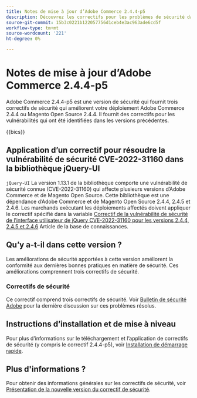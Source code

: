 ```yaml
---
title: Notes de mise à jour d’Adobe Commerce 2.4.4-p5
description: Découvrez les correctifs pour les problèmes de sécurité dans la version 2.4.4-p5 d’Adobe Commerce.
source-git-commit: 15b3c0221b122057756d1ceb4e3ac963ade6cd5f
workflow-type: tm+mt
source-wordcount: '221'
ht-degree: 0%

---
```



# Notes de mise à jour d’Adobe Commerce 2.4.4-p5

Adobe Commerce 2.4.4-p5 est une version de sécurité qui fournit trois correctifs de sécurité qui améliorent votre déploiement Adobe Commerce 2.4.4 ou Magento Open Source 2.4.4. Il fournit des correctifs pour les vulnérabilités qui ont été identifiées dans les versions précédentes.

{{bics}}

## Application d’un correctif pour résoudre la vulnérabilité de sécurité CVE-2022-31160 dans la bibliothèque jQuery-UI

`jQuery-UI` La version 1.13.1 de la bibliothèque comporte une vulnérabilité de sécurité connue (CVE-2022-31160) qui affecte plusieurs versions d’Adobe Commerce et de Magento Open Source. Cette bibliothèque est une dépendance d’Adobe Commerce et de Magento Open Source 2.4.4, 2.4.5 et 2.4.6. Les marchands exécutant les déploiements affectés doivent appliquer le correctif spécifié dans la variable [Correctif de la vulnérabilité de sécurité de l’interface utilisateur de jQuery CVE-2022-31160 pour les versions 2.4.4, 2.4.5 et 2.4.6](https://experienceleague.adobe.com/docs/commerce-knowledge-base/kb/troubleshooting/known-issues-patches-attached/jquery-cve-2022-31160-fix-2.4.4-2.4.5-2.4.6.html) Article de la base de connaissances.

## Qu’y a-t-il dans cette version ?

Les améliorations de sécurité apportées à cette version améliorent la conformité aux dernières bonnes pratiques en matière de sécurité. Ces améliorations comprennent trois correctifs de sécurité.

### Correctifs de sécurité

Ce correctif comprend trois correctifs de sécurité. Voir [Bulletin de sécurité Adobe](https://helpx.adobe.com/security/products/magento/apsb23-42.html) pour la dernière discussion sur ces problèmes résolus.

## Instructions d’installation et de mise à niveau

Pour plus d’informations sur le téléchargement et l’application de correctifs de sécurité (y compris le correctif 2.4.4-p5), voir [Installation de démarrage rapide](../../../installation/composer.md).

## Plus d&#39;informations ?

Pour obtenir des informations générales sur les correctifs de sécurité, voir [Présentation de la nouvelle version du correctif de sécurité](https://community.magento.com/t5/Magento-DevBlog/Introducing-the-New-Security-Patch-Release/ba-p/141287).
